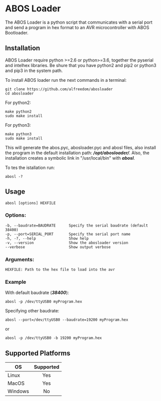 
# ABOS Loader

The ABOS Loader is a python script that communicates with a serial port and send a 
program in hex format to an AVR microcontroller with ABOS Bootloader.

## Installation

ABOS Loader require python >=2.6 or python>=3.6, together the pyserial and intelhex libraries.
Be shure that you have python2 and pip2 or python3 and pip3 in the system path.

To install ABOS loader run the next commands in a terminal:

    git clone https://github.com/alfreedom/abosloader
    cd abosloader

For python2:

    make python2
    sudo make install

For python3:

    make python3
    sudo make install


This will generate the abos.pyc, abosloader.pyc and abosl files, also install
the program in the default installation path: **_/opt/abosloader/_**.
Also, the installation creates a symbolic link in "/usr/local/bin" with **_abosl_**.

To tes the istallation run:

    abosl -?

## Usage

    abosl [options] HEXFILE

### Options:
    -b, --baudrate=BAUDRATE      Specify the serial baudrate (default 38400)
    -p, --port=SERIAL_PORT       Specify the serial port name
    -h, -?, --help               Show help
    -v, --version                Show the abosloader version
    --verbose                    Show output verbose

### Arguments:
    HEXFILE: Path to the hex file to load into the avr

### Example
With default baudrate (**_38400_**):

    abosl -p /dev/ttyUSB0 myProgram.hex

Specifying other baudrate:

    abosl --port=/dev/ttyUSB0 --baudrate=19200 myProgram.hex
or

    abosl -p /dev/ttyUSB0 -b 19200 myProgram.hex

## Supported Platforms

|  OS     | Supported |
|---------|:---------:|
|  Linux  | Yes       |
|  MacOS  | Yes       |
| Windows |  No       |